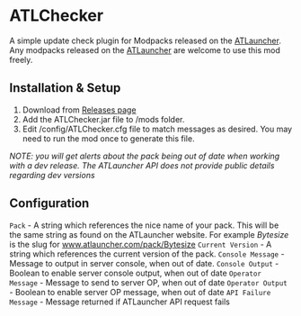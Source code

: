 # ATLChecker
A simple update check plugin for Modpacks released on the [ATLauncher](http://atlauncher.com). Any modpacks released on the [ATLauncher](http://atlauncher.com) are welcome to use this mod freely.

Installation & Setup
-----
1. Download from [Releases page](https://github.com/nodecraft/ATLChecker/releases)
2. Add the ATLChecker.jar file to /mods folder.
3. Edit /config/ATLChecker.cfg file to match messages as desired. You may need to run the mod once to generate this file.

*NOTE: you will get alerts about the pack being out of date when working with a dev release. The ATLauncher API does not provide public details regarding dev versions*

Configuration
-----
`Pack` - A string which references the nice name of your pack. This will be the same string as found on the ATLauncher website. For example *Bytesize* is the slug for www.atlauncher.com/pack/Bytesize
`Current Version` - A string which references the current version of the pack.
`Console Message` - Message to output in server console, when out of date.
`Console Output` - Boolean to enable server console output, when out of date
`Operator Message` - Message to send to server OP, when out of date
`Operator Output` - Boolean to enable server OP message, when out of date
`API Failure Message` - Message returned if ATLauncher API request fails
